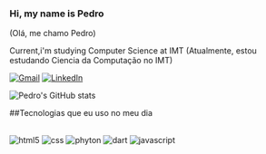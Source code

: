 ### Hi, my name is Pedro
(Olá, me chamo Pedro)

Current,i'm studying Computer Science at IMT
(Atualmente, estou estudando Ciencia da Computação no IMT)

[![Gmail](https://img.shields.io/badge/Gmail-D14836?style=for-the-badge&logo=gmail&logoColor=white)](https://mail.google.com/mail/u/0/#inbox?compose=new)
[![LinkedIn](https://img.shields.io/badge/LinkedIn-0077B5?style=for-the-badge&logo=linkedin&logoColor=white)](https://www.linkedin.com/in/pedro-akashi-241b67254/)

![Pedro's GitHub stats](https://github-readme-stats.vercel.app/api?username=pedroakashi&show_icons=true&theme=dracula)

##Tecnologias que eu uso no meu dia

<div style="diplay: inline_block"><br/>
  <img align="cente" alt="html5" scr="https://img.shields.io/badge/HTML5-E34F26?style=for-the-badge&logo=html5&logoColor=white" />
  <img align="cente" alt="css" scr="https://img.shields.io/badge/CSS3-1572B6?style=for-the-badge&logo=css3&logoColor=white" />
  <img align="cente" alt="phyton" scr="https://img.shields.io/badge/Python-14354C?style=for-the-badge&logo=python&logoColor=white" />
  <img align="cente" alt="dart" scr="https://img.shields.io/badge/Dart-0175C2?style=for-the-badge&logo=dart&logoColor=white" />
   <img align="cente" alt="javascript" scr="https://img.shields.io/badge/JavaScript-323330?style=for-the-badge&logo=javascript&logoColor=F7DF1E" />
</div><br/> 
 
